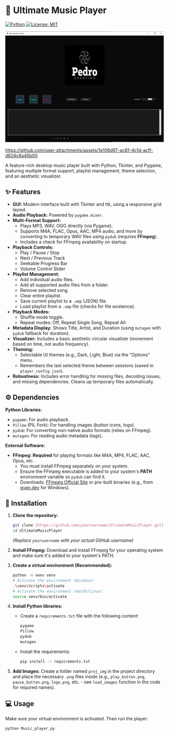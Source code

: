 # 🎵 Ultimate Music Player

[![Python](https://img.shields.io/badge/Python-3.10%2B-blue)](https://python.org)
[![License: MIT](https://img.shields.io/badge/License-MIT-yellow.svg)](https://opensource.org/licenses/MIT)

![Application Screenshot](portray/application.jpg)

https://github.com/user-attachments/assets/1e108d97-ac81-4c1d-acff-d624c6a45b00

A feature-rich desktop music player built with Python, Tkinter, and Pygame, featuring multiple format support, playlist management, theme selection, and an aesthetic visualizer.

## ✨ Features

-   **GUI:** Modern interface built with Tkinter and ttk, using a responsive grid layout.
-   **Audio Playback:** Powered by `pygame.mixer`.
-   **Multi-Format Support:**
    -   Plays MP3, WAV, OGG directly (via Pygame).
    -   Supports M4A, FLAC, Opus, AAC, MP4 audio, and more by converting to temporary WAV files using `pydub` (requires **FFmpeg**).
    -   Includes a check for FFmpeg availability on startup.
-   **Playback Controls:**
    -   Play / Pause / Stop
    -   Next / Previous Track
    -   Seekable Progress Bar
    -   Volume Control Slider
-   **Playlist Management:**
    -   Add individual audio files.
    -   Add all supported audio files from a folder.
    -   Remove selected song.
    -   Clear entire playlist.
    -   Save current playlist to a `.ump` (JSON) file.
    -   Load playlist from a `.ump` file (checks for file existence).
-   **Playback Modes:**
    -   Shuffle mode toggle.
    -   Repeat modes: Off, Repeat Single Song, Repeat All.
-   **Metadata Display:** Shows Title, Artist, and Duration (using `mutagen` with `pydub` fallback for duration).
-   **Visualizer:** Includes a basic aesthetic circular visualizer (movement based on time, not audio frequency).
-   **Theming:**
    -   Selectable UI themes (e.g., Dark, Light, Blue) via the "Options" menu.
    -   Remembers the last selected theme between sessions (saved in `player_config.json`).
-   **Robustness:** Includes error handling for missing files, decoding issues, and missing dependencies. Cleans up temporary files automatically.

## ⚙️ Dependencies

**Python Libraries:**

* `pygame`: For audio playback.
* `Pillow` (PIL Fork): For handling images (button icons, logo).
* `pydub`: For converting non-native audio formats (relies on FFmpeg).
* `mutagen`: For reading audio metadata (tags).

**External Software:**

* **FFmpeg:** **Required** for playing formats like M4A, MP4, FLAC, AAC, Opus, etc.
    * You must install FFmpeg separately on your system.
    * Ensure the FFmpeg executable is added to your system's **PATH** environment variable so `pydub` can find it.
    * Downloads: [FFmpeg Official Site](https://ffmpeg.org/download.html) or pre-built binaries (e.g., from [gyan.dev](https://www.gyan.dev/ffmpeg/builds/) for Windows).

## 🚀 Installation

1.  **Clone the repository:**
    ```bash
    git clone [https://github.com/yourusername/UltimateMusicPlayer.git](https://github.com/yourusername/UltimateMusicPlayer.git)
    cd UltimateMusicPlayer
    ```
    *(Replace `yourusername` with your actual GitHub username)*

2.  **Install FFmpeg:** Download and install FFmpeg for your operating system and make sure it's added to your system's PATH.

3.  **Create a virtual environment (Recommended):**
    ```bash
    python -m venv venv
    # Activate the environment (Windows)
    .\venv\Scripts\activate
    # Activate the environment (macOS/Linux)
    source venv/bin/activate
    ```

4.  **Install Python libraries:**
    * Create a `requirements.txt` file with the following content:
        ```txt
        pygame
        Pillow
        pydub
        mutagen
        ```
    * Install the requirements:
        ```bash
        pip install -r requirements.txt
        ```

5.  **Add Images:** Create a folder named `proj_img` in the project directory and place the necessary `.png` files inside (e.g., `play_button.png`, `pause_button.png`, `logo.png`, etc. - see `load_images` function in the code for required names).

## 💻 Usage

Make sure your virtual environment is activated. Then run the player:

```bash
python Music_player.py

